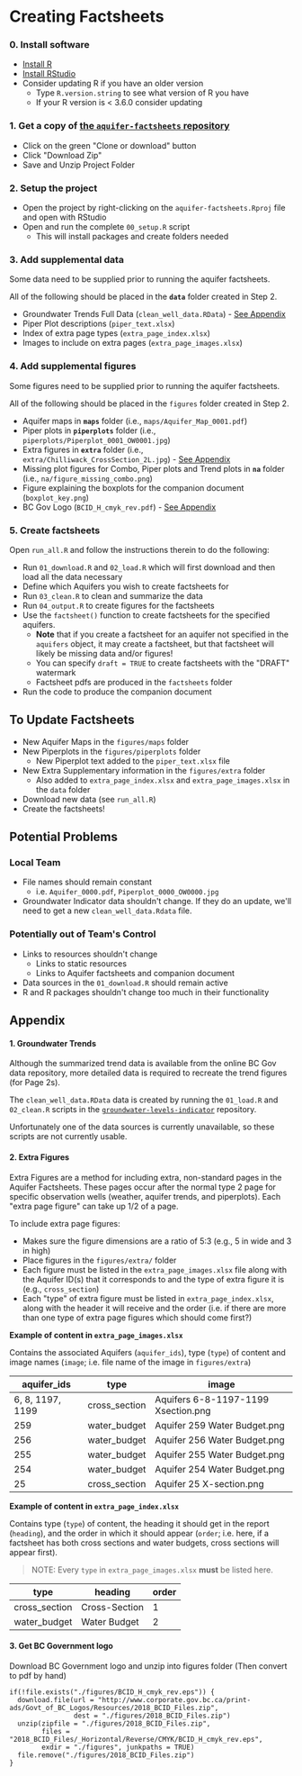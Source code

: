 # Creating Factsheets

### 0. Install software
- [Install R](https://mirror.its.sfu.ca/mirror/CRAN/)
- [Install RStudio](https://rstudio.com/products/rstudio/download/#download)
- Consider updating R if you have an older version 
  - Type `R.version.string` to see what version of R you have
  - If your R version is < 3.6.0 consider updating

### 1. Get a copy of [the `aquifer-factsheets` repository](https://github.com/bcgov/aquifer-factsheets)
- Click on the green "Clone or download" button
- Click "Download Zip"
- Save and Unzip Project Folder
  
### 2. Setup the project
- Open the project by right-clicking on the `aquifer-factsheets.Rproj` file and open with RStudio
- Open and run the complete `00_setup.R` script
  - This will install packages and create folders needed
  
### 3. Add supplemental data
Some data need to be supplied prior to running the aquifer factsheets.

All of the following should be placed in the **`data`** folder created in Step 2.

- Groundwater Trends Full Data (`clean_well_data.RData`) - [See Appendix](#1-groundwater-trends)
- Piper Plot descriptions (`piper_text.xlsx`)
- Index of extra page types (`extra_page_index.xlsx`)
- Images to include on extra pages (`extra_page_images.xlsx`)
  
### 4. Add supplemental figures
Some figures need to be supplied prior to running the aquifer factsheets.

All of the following should be placed in the `figures` folder created in Step 2.

- Aquifer maps in **`maps`** folder (i.e., `maps/Aquifer_Map_0001.pdf`)
- Piper plots in **`piperplots`** folder (i.e., `piperplots/Piperplot_0001_OW0001.jpg`)
- Extra figures in **`extra`** folder (i.e., `extra/Chilliwack_CrossSection_2L.jpg`) - [See Appendix](#2-extra-figures)
- Missing plot figures for Combo, Piper plots and Trend plots in **`na`** folder (i.e., `na/figure_missing_combo.png`)
- Figure explaining the boxplots for the companion document (`boxplot_key.png`)
- BC Gov Logo (`BCID_H_cmyk_rev.pdf`) - [See Appendix](#3-get-bc-government-logo)

### 5. Create factsheets
Open `run_all.R` and follow the instructions therein to do the following:

- Run `01_download.R` and `02_load.R` which will first download and then load all the data necessary
- Define which Aquifers you wish to create factsheets for
- Run `03_clean.R` to clean and summarize the data
- Run `04_output.R` to create figures for the factsheets
- Use the `factsheet()` function to create factsheets for the specified aquifers. 
  - **Note** that if you create a factsheet for an aquifer not specified in the `aquifers` object, it may create a factsheet, but that factsheet will likely be missing data and/or figures!
  - You can specify `draft = TRUE` to create factsheets with the "DRAFT" watermark
  - Factsheet pdfs are produced in the `factsheets` folder
- Run the code to produce the companion document

## To Update Factsheets

- New Aquifer Maps in the `figures/maps` folder
- New Piperplots in the `figures/piperplots` folder
  - New Piperplot text added to the `piper_text.xlsx` file
- New Extra Supplementary information in the `figures/extra` folder
  - Also added to `extra_page_index.xlsx` and `extra_page_images.xlsx` in the `data` folder
- Download new data (see `run_all.R`)
- Create the factsheets!


## Potential Problems

### Local Team
- File names should remain constant
  - i.e. `Aquifer_0000.pdf`, `Piperplot_0000_OW0000.jpg`
- Groundwater Indicator data shouldn't change. If they do an update, we'll need to get a new `clean_well_data.Rdata` file.

### Potentially out of Team's Control
- Links to resources shouldn't change 
  - Links to static resources
  - Links to Aquifer factsheets and companion document
- Data sources in the `01_download.R` should remain active
- R and R packages shouldn't change too much in their functionality


## Appendix

#### 1. Groundwater Trends
Although the summarized trend data is available from the online BC Gov data repository, more detailed data is required to recreate the trend figures (for Page 2s). 

The `clean_well_data.RData` data is created by running the `01_load.R` and `02_clean.R` scripts in the [`groundwater-levels-indicator`](https://github.com/bcgov/groundwater-levels-indicator) repository. 

Unfortunately one of the data sources is currently unavailable, so these scripts are not currently usable.

#### 2. Extra Figures

Extra Figures are a method for including extra, non-standard pages in the Aquifer Factsheets. 
These pages occur after the normal type 2 page for specific observation wells (weather, aquifer trends, and piperplots).
Each "extra page figure" can take up 1/2 of a page. 

To include extra page figures:

- Makes sure the figure dimensions are a ratio of 5:3 (e.g., 5 in wide and 3 in high)
- Place figures in the `figures/extra/` folder
- Each figure must be listed in the `extra_page_images.xlsx` file along with the Aquifer ID(s) that it corresponds to and the type of extra figure it is (e.g., `cross_section`)
- Each "type" of extra figure must be listed in `extra_page_index.xlsx`, along with the header it will receive and the order (i.e. if there are more than one type of extra page figures which should come first?)

**Example of content in `extra_page_images.xlsx`** 

Contains the associated Aquifers (`aquifer_ids`), type (`type`) of content and 
image names (`image`; i.e. file name of the image in `figures/extra`)

aquifer_ids   	 | type	         | image
---------------- | ------------- | ----------------
6, 8, 1197, 1199 | cross_section | Aquifers 6-8-1197-1199 Xsection.png
259	             | water_budget  | Aquifer 259 Water Budget.png
256	             | water_budget  | Aquifer 256 Water Budget.png
255	             | water_budget  | Aquifer 255 Water Budget.png
254	             | water_budget  | Aquifer 254 Water Budget.png
25               | cross_section | Aquifer 25 X-section.png

**Example of content in `extra_page_index.xlsx`**  

Contains type (`type`) of content, the heading it should get in the report (`heading`), 
and the order in which it should appear (`order`; i.e. here, if a factsheet 
has both cross sections and water budgets, cross sections will appear first). 

> NOTE: Every `type` in `extra_page_images.xlsx` **must** be listed here.

type          | heading       | order
------------- | ------------- | ------
cross_section | Cross-Section | 1
water_budget  | Water Budget  | 2



#### 3. Get BC Government logo 

Download BC Government logo and unzip into figures folder (Then convert to pdf by hand)
```
if(!file.exists("./figures/BCID_H_cmyk_rev.eps")) {
  download.file(url = "http://www.corporate.gov.bc.ca/print-ads/Govt_of_BC_Logos/Resources/2018_BCID_Files.zip",
                dest = "./figures/2018_BCID_Files.zip")
  unzip(zipfile = "./figures/2018_BCID_Files.zip",
        files = "2018_BCID_Files/_Horizontal/Reverse/CMYK/BCID_H_cmyk_rev.eps",
        exdir = "./figures", junkpaths = TRUE)
  file.remove("./figures/2018_BCID_Files.zip")
}
```
